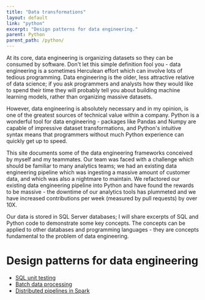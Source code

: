 ```yaml
---
title: "Data transformations"
layout: default
link: "python"
excerpt: "Design patterns for data engineering."
parent: Python
parent_path: /python/
---
```

At its core, data engineering is organizing datasets so they can be consumed by software. Don't let this simple definition fool you - data engineering is a sometimes Herculean effort which can involve lots of tedious programming. Data engineering is the older, less attractive relative of data science; if you ask programmers and analysts how they would like to spend their time they will probably tell you about building machine learning models, rather than organizing massive datasets.


However, data engineering is absolutely necessary and in my opinion, is one of the greatest sources of technical value within a company. Python is a wonderful tool for data engineering - packages like Pandas and Numpy are capable of impressive dataset transformations, and Python's intuitive syntax means that programmers without much Python experience can quickly get up to speed.

This site documents some of the data engineering frameworks conceived by myself and my teammates. Our team was faced with a challenge which should be familiar to many analytics teams; we had an existing data engineering pipeline which was ingesting a massive amount of customer data, and which was also a nightmare to maintain. We refactored our existing data engineering pipeline into Python and have found the rewards to be massive - the downtime of our analytics tools has plummeted and we have increased contributions per week (measured by pull requests) by over 10X.

Our data is stored in SQL Server databases; I will share excerpts of SQL and Python code to demonstrate some key concepts. The concepts can be applied to other databases and programming languages - they are concepts fundamental to the problem of data engineering.

# Design patterns for data engineering

* [SQL unit testing](unit-testing.html)
* [Batch data processing](batch-processing.html)
* [Distributed pipelines in Spark](distributed-pipelines.html)